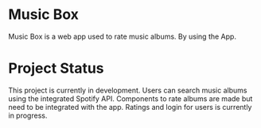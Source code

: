 # Music Box

Music Box is a web app used to rate music albums. By using the App. 

# Project Status
This project is currently in development. Users can search music albums using the integrated Spotify API. Components to rate albums are made but need to be integrated with the app.
Ratings and login for users is currently in progress.



